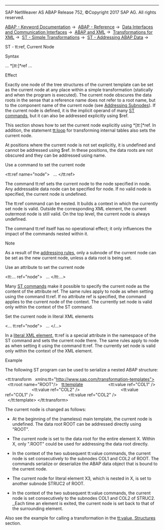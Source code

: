   

* * *

SAP NetWeaver AS ABAP Release 752, ©Copyright 2017 SAP AG. All rights reserved.

[ABAP - Keyword Documentation](javascript:call_link\('abenabap.htm'\)) →  [ABAP - Reference](javascript:call_link\('abenabap_reference.htm'\)) →  [Data Interfaces and Communication Interfaces](javascript:call_link\('abenabap_data_communication.htm'\)) →  [ABAP and XML](javascript:call_link\('abenabap_xml.htm'\)) →  [Transformations for XML](javascript:call_link\('abenabap_xml_trafos.htm'\)) →  [ST - Simple Transformations](javascript:call_link\('abenabap_st.htm'\)) →  [ST - Addressing ABAP Data](javascript:call_link\('abenst_addressing.htm'\)) → 

ST - tt:ref, Current Node

Syntax

... *\[*tt:*\]*ref ...

Effect

Exactly one node of the tree structures of the current template can be set as the current node at any place within a simple transformation (statically and when the program is executed). The current node obscures the data roots in the sense that a reference name does not refer to a root name, but to the component name of the current node (see [Addressing Subnodes](javascript:call_link\('abenst_addressing_subnodes.htm'\))). If the current node is defined, it is the implicit operand of many [ST commands](javascript:call_link\('abenst_statements.htm'\)), but it can also be addressed explicitly using $ref.

This section shows how to set the current node explicitly using *\[*tt:*\]*ref. In addition, the statement [tt:loop](javascript:call_link\('abenst_tt_loop.htm'\)) for transforming internal tables also sets the current node.

At positions where the current node is not set explicitly, it is undefined and cannot be addressed using $ref. In these positions, the data roots are not obscured and they can be addressed using name.

Use a command to set the current node

<tt:ref name="node">
  ...
</tt:ref>

The command tt:ref sets the current node to the node specified in node. Any addressable data node can be specified for node. If no valid node is specified, the current node is undefined.

The tt:ref command can be nested. It builds a context in which the currently set node is valid. Outside the corresponding XML element, the current outermost node is still valid. On the top level, the current node is always undefined.

The command tt:ref itself has no operational effect; it only influences the impact of the commands nested within it.

Note

As a result of the [addressing rules](javascript:call_link\('abenst_addressing_nodes.htm'\)), only a subnode of the current node can be set as the new current node, unless a data root is being set.

Use an attribute to set the current node

<tt:... ref="node">
  ...
</tt:...>

Many [ST commands](javascript:call_link\('abenst_statements.htm'\)) make it possible to specify the current node as the content of the attribute ref. The same rules apply to node as when setting using the command tt:ref. If no attribute ref is specified, the command applies to the current node of the context. The currently set node is valid only within the context of the ST command.

Set the current node in literal XML elements

<... tt:ref="node">
  ...
</...>

In a [literal XML element](javascript:call_link\('abenst_xml_literals.htm'\)), tt:ref is a special attribute in the namespace of the ST command and sets the current node there. The same rules apply to node as when setting it using the command tt:ref. The currently set node is valid only within the context of the XML element.

Example

The following ST program can be used to serialize a nested ABAP structure:

<tt:transform
  xmlns:tt="http://www.sap.com/transformation-templates">
  <tt:root name="ROOT"/>
  <tt:template>
    <X tt:ref="ROOT">
      <X1>
        <tt:value ref="COL1" />
      </X1>
      <X2>
        <tt:value ref="COL2" />
      </X2>
      <X3 tt:ref="STRUC2">
        <X1>
          <tt:value ref="COL1" />
        </X1>
        <X2>
          <tt:value ref="COL2" />
        </X2>
      </X3>
    </X>
  </tt:template>
</tt:transform>

The current node is changed as follows:

-   At the beginning of the (nameless) main template, the current node is undefined. The data root ROOT can be addressed directly using "ROOT".

-   The current node is set to the data root for the entire element X. Within X, only ".ROOT" could be used for addressing the data root directly.

-   In the context of the two subsequent tt:value commands, the current node is set consecutively to the subnodes COL1 and COL2 of ROOT. The commands serialize or deserialize the ABAP data object that is bound to the current node.

-   The current node for literal element X3, which is nested in X, is set to another subnode STRUC2 of ROOT.

-   In the context of the two subsequent tt:value commands, the current node is set consecutively to the subnodes COL1 and COL2 of STRUC2. ,,Each time an element is exited, the current node is set back to that of the surrounding element.

Also see the example for calling a transformation in the [tt:value, Structures](javascript:call_link\('abenst_tt_value_structure.htm'\)) section.